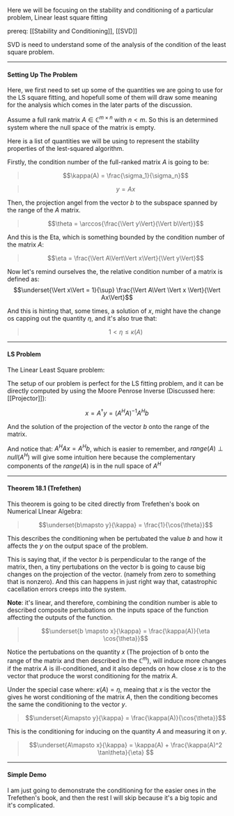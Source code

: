 Here we will be focusing on the stability and conditioning of a particular problem, Linear least square fitting 

prereq: [[Stability and Conditioning]], [[SVD]]

SVD is need to understand some of the analysis of the condition of the least square problem. 

---

#### Setting Up The Problem 

Here, we first need to set up some of the quantities we are going to use for the LS square fitting, and hopefull some of them will draw some meaning for the analysis which comes in the later parts of the discussion. 

Assume a full rank matrix $A\in \mathbb{C}^{m\times n}$ with $n < m$. So this is an determined system where the null space of the matrix is empty. 

Here is a list of quantities we will be using to represent the stability properties of the lest-squared algorithm. 

Firstly, the condition number of the full-ranked matrix $A$ is going to be: 

> $$\kappa(A) = \frac{\sigma_1}{\sigma_n}$$

> $$y = Ax$$

Then, the projection angel from the vector $b$ to the subspace spanned by the range of the $A$ matrix.

> $$\theta = \arccos{\frac{\Vert y\Vert}{\Vert b\Vert}}$$

And this is the Eta, which is something bounded by the condition number of the matrix $A$: 

> $$\eta = \frac{\Vert A\Vert\Vert x\Vert}{\Vert y\Vert}$$

Now let's remind ourselves the, the relative condition number of a matrix is defined as: 
$$\underset{\Vert x\Vert = 1}{\sup} \frac{\Vert A\Vert \Vert x \Vert}{\Vert Ax\Vert}$$

And this is hinting that, some times, a solution of $x$,  might have the change os capping out the quantity $\eta$, and it's also true that: 

> $$1 < \eta \leq \kappa(A)$$

---
#### LS Problem

The Linear Least Square problem: 

The setup of our problem is perfect for the LS fitting problem, and it can be directly computed by using the Moore Penrose Inverse (Discussed here: [[Projector]]): 

$$x = A^\dagger y = (A^HA)^{-1}A^Hb$$

And the solution of the projection of the vector $b$ onto the range of the matrix. 

And notice that: $A^HAx = A^Hb$, which is easier to remember, and $range(A)\perp null(A^H)$ will give some intuition here because the complementary components of the $range(A)$ is in the null space of $A^H$

---

#### Theorem 18.1 (Trefethen)

This theorem is going to be cited directly from Trefethen's book on Numerical LInear Algebra: 

> $$\underset{b\mapsto y}{\kappa} = \frac{1}{\cos{\theta}}$$

This describes the conditioning when be pertubated the value $b$ and how it affects the $y$ on the output space of the problem. 

This is saying that, if the vector $b$ is perpendicular to the range of the matrix, then, a tiny pertubations on the vector b is going to cause big changes on the projection of the vector. (namely from zero to something that is nonzero). And this can happens in just right way that, catastrophic cacellation errors creeps into the system. 

**Note**:  it's linear, and therefore, combining the condition number is able to described composite pertubations on the inputs space of the function affecting the outputs of the function. 

> $$\underset{b \mapsto x}{\kappa} = \frac{\kappa(A)}{\eta \cos{\theta}}$$


Notice the pertubations on the quantity $x$ (The projection of b onto the range of the matrix and then described in the $\mathbb{C}^m$), will induce more changes if the matrix $A$ is ill-conditioned, and it also depends on how close $x$ is to the vector that produce the worst conditioning for the matrix $A$. 

Under the special case where: $\kappa(A) = \eta$, meaing that $x$ is the vector the gives he worst conditioning of the matrix $A$, then the conditiong becomes the same the conditioning to the vector $y$. 

> $$\underset{A\mapsto y}{\kappa} = \frac{\kappa(A)}{\cos{\theta}}$$

This is the conditioning for inducing on the quantity $A$ and measuring it on $y$. 

> $$\underset{A\mapsto x}{\kappa} = \kappa(A) + \frac{\kappa(A)^2 \tan\theta}{\eta} $$

--- 

#### Simple Demo

I am just going to demonstrate the conditioning for the easier ones in the Trefethen's book, and then the rest I will skip because it's a big topic and it's complicated. 

